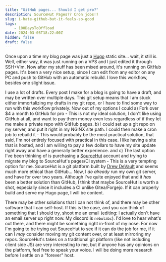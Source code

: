 ```yaml
---
title: "GitHub pages... Should I get pro?"
description: SourceHut Pages?? Cron jobs!?
slug: i-hate-github-but-it-feels-so-good
tags:
    - 100DaysToOffload
date: 2024-03-05T18:22:00Z
hidden: false
draft: false
---
```


Once upon a time my blog page was just a [Hugo](https://gohugo.io/) static site... wait, it still is. Well, either way, it was just running on a VPS and I just edited it through SSH+Vim. Now after my stuff has been mixed around, it's running on GitHub pages. It's been a very nice setup, since I can edit from any editor on any PC and push to GitHub with an automatic rebuild. I love this workflow, besides one slight issue.

I use a lot of drafts. Every post I make for a blog is going to have a draft, and may be written over multiple days. This git setup means that I am stuck either immortalizing my drafts in my git repo, or I have to find some way to run with this workflow privately. Now out of my options I could
a) Fork over $4 a month to GitHub for pro - This is not my ideal solution, I don't like using GitHub at all, and want to pay them money even less regardless of if they let me make a private repo with GitHub pages. 
b) I could set up a git repo on my server, and put it right in my NGINX site path. I could then make a cron job to rebuild it - This would probably be the most practical solution, that said, I'm not entirely focused with practical in this case. I like having a site that is hosted, and I am willing to pay a few dollars to have my site update right away and have a generally better experience.
and c) The last option I've been thinking of is purchasing a [SourceHut](https://sourcehut.org/) account and trying to migrate my blog to SourceHut's pages/CI system - This is a very tempting option for me. SourceHut is a git platform built by [Drew DeVault](https://drewdevault.com/) and seems much more ethical than GitHub... Now, I *do already* run my own git server, and have for over two years. Although I've quite enjoyed that and it *has* been a better solution than GitHub, I think that maybe SourceHut is worth a shot, especially since it includes a CI unlike Gitea/Forgejo. If it can properly build and serve my Hugo page, I will be content.

There may be other solutions that I can not think of, and there may be other software that I can self-host. If this is the case, and you can think of something that I should try, shoot me an email (editing: I actually don't have an email server up right now. My discord is `nebulabc`). I'd love to hear what's out there, and there might be something right in-front of my nose. For now I'm going to be trying out SourceHut to see if it can do the job for me, if it can I *may* consider moving my git content over, or at least mirroring my repos. SourceHut's takes on a traditional git platform (like not including client side JS) are very interesting to me, but if anyone has any opinions on the platform, feel free to speak your voice. I will be doing more research before I settle on a "forever" host.
